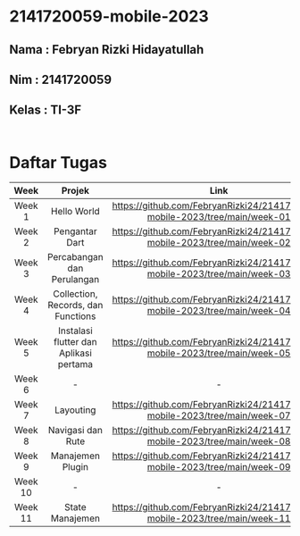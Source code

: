 # 2141720059-mobile-2023

## Nama : Febryan Rizki Hidayatullah
## Nim : 2141720059
## Kelas : TI-3F <br><br>

# Daftar Tugas
| Week | Projek | Link | 
| :----: | :--: | :--: |
| Week 1 | Hello World |https://github.com/FebryanRizki24/2141720059-mobile-2023/tree/main/week-01
| Week 2 | Pengantar Dart | https://github.com/FebryanRizki24/2141720059-mobile-2023/tree/main/week-02
| Week 3 | Percabangan dan Perulangan | https://github.com/FebryanRizki24/2141720059-mobile-2023/tree/main/week-03 
| Week 4 | Collection, Records, dan Functions | https://github.com/FebryanRizki24/2141720059-mobile-2023/tree/main/week-04
| Week 5 | Instalasi flutter dan Aplikasi pertama | https://github.com/FebryanRizki24/2141720059-mobile-2023/tree/main/week-05
| Week 6 | - | -
| Week 7 | Layouting | https://github.com/FebryanRizki24/2141720059-mobile-2023/tree/main/week-07
| Week 8 | Navigasi dan Rute | https://github.com/FebryanRizki24/2141720059-mobile-2023/tree/main/week-08
| Week 9 | Manajemen Plugin | https://github.com/FebryanRizki24/2141720059-mobile-2023/tree/main/week-09 |
| Week 10 | - | -
| Week 11 | State Manajemen | https://github.com/FebryanRizki24/2141720059-mobile-2023/tree/main/week-11